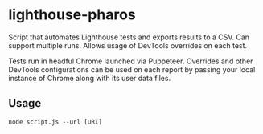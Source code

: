 # lighthouse-pharos
Script that automates Lighthouse tests and exports results to a CSV. Can support multiple runs. Allows usage of DevTools overrides on each test.

Tests run in headful Chrome launched via Puppeteer. Overrides and other DevTools configurations can be used on each report by passing your local instance of Chrome along with its user data files.

## Usage
```
node script.js --url [URI]
```